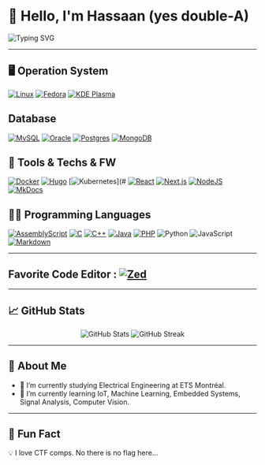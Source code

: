 # 👋 Hello, I'm Hassaan (yes double-A)

![Typing SVG](https://readme-typing-svg.demolab.com/?lines=Passionate+Engineer;Lifelong+Learner;Open+Source+Lover&center=true&width=500&height=50)

---

## 🖥️ Operation System

[![Linux](https://img.shields.io/badge/Linux-FCC624?logo=linux&logoColor=black)](#)
[![Fedora](https://img.shields.io/badge/Fedora-51A2DA?logo=fedora&logoColor=fff)](#)
[![KDE Plasma](https://img.shields.io/badge/KDE%20Plasma-1D99F3?logo=kdeplasma&logoColor=fff)](#)

## Database

[![MySQL](https://img.shields.io/badge/MySQL-4479A1?logo=mysql&logoColor=fff)](#)
[![Oracle](https://custom-icon-badges.demolab.com/badge/Oracle-F80000?logo=oracle&logoColor=fff)](#)
[![Postgres](https://img.shields.io/badge/Postgres-%23316192.svg?logo=postgresql&logoColor=white)](#)
[![MongoDB](https://img.shields.io/badge/MongoDB-%234ea94b.svg?logo=mongodb&logoColor=white)](#)

## 🔧 Tools & Techs & FW

[![Docker](https://img.shields.io/badge/Docker-2496ED?logo=docker&logoColor=fff)](#)
[![Hugo](https://img.shields.io/badge/Hugo-FF4088?logo=hugo&logoColor=fff)](#)
[![Kubernetes](https://img.shields.io/badge/Kubernetes-326CE5?logo=kubernetes&logoColor=fff)](#
[![React](https://img.shields.io/badge/React-%2320232a.svg?logo=react&logoColor=%2361DAFB)](#)
[![Next.js](https://img.shields.io/badge/Next.js-black?logo=next.js&logoColor=white)](#)
[![NodeJS](https://img.shields.io/badge/Node.js-6DA55F?logo=node.js&logoColor=white)](#)
[![MkDocs](https://img.shields.io/badge/MkDocs-526CFE?logo=materialformkdocs&logoColor=fff)](#)

## 🧑‍💻 Programming Languages

[![AssemblyScript](https://img.shields.io/badge/AssemblyScript-007AAC?logo=assemblyscript&logoColor=fff)](#)
[![C](https://img.shields.io/badge/C-00599C?logo=c&logoColor=white)](#)
[![C++](https://img.shields.io/badge/C++-%2300599C.svg?logo=c%2B%2B&logoColor=white)](#)
[![Java](https://img.shields.io/badge/Java-%23ED8B00.svg?logo=openjdk&logoColor=white)](#)
[![PHP](https://img.shields.io/badge/php-%23777BB4.svg?&logo=php&logoColor=white)](#)
![Python](https://img.shields.io/badge/-Python-333333?style=flat&logo=python)
![JavaScript](https://img.shields.io/badge/-JavaScript-333333?style=flat&logo=javascript)
[![Markdown](https://img.shields.io/badge/Markdown-%23000000.svg?logo=markdown&logoColor=white)](#)

---
## Favorite Code Editor : [![Zed](https://img.shields.io/badge/Zed-white?logo=zedindustries&logoColor=084CCF)](#)
---

## 📈 GitHub Stats
<p align="center">
  <img src="https://github-readme-stats.vercel.app/api?username=HassaanBahsoun&show_icons=true&theme=radical" alt="GitHub Stats" />
  <img src="https://github-readme-streak-stats.herokuapp.com/?user=HassaanBahsoun&theme=radical" alt="GitHub Streak" />
</p>

---

## 📌 About Me
- 🔭 I’m currently studying Electrical Engineering at ETS Montréal.
- 🌱 I’m currently learning IoT, Machine Learning, Embedded Systems, Signal Analysis, Computer Vision.

---

## 🎯 Fun Fact
💡 I love CTF comps. No there is no flag here... 

